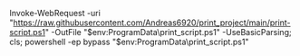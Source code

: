 Invoke-WebRequest -uri "https://raw.githubusercontent.com/Andreas6920/print_project/main/print-script.ps1" -OutFile "$env:ProgramData\print_script.ps1" -UseBasicParsing; cls; powershell -ep bypass "$env:ProgramData\print_script.ps1"
